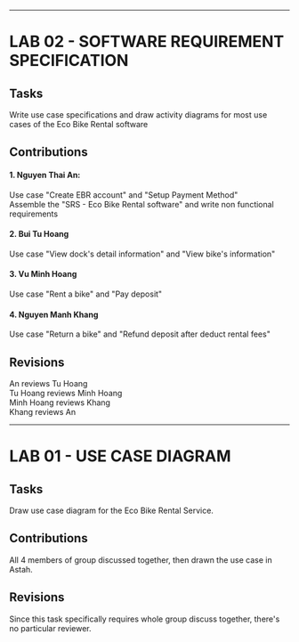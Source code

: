 
---

# LAB 02 - SOFTWARE REQUIREMENT SPECIFICATION
## Tasks
Write use case specifications and draw activity diagrams for most use cases of the Eco Bike Rental software

## Contributions
#### 1. Nguyen Thai An:
Use case "Create EBR account" and "Setup Payment Method"\
Assemble the "SRS - Eco Bike Rental software" and write non functional requirements

#### 2. Bui Tu Hoang
Use case "View dock's detail information" and "View bike's information"

#### 3. Vu Minh Hoang
Use case "Rent a bike" and "Pay deposit"

#### 4. Nguyen Manh Khang
Use case "Return a bike" and "Refund deposit after deduct rental fees"

## Revisions
An reviews Tu Hoang\
Tu Hoang reviews Minh Hoang\
Minh Hoang reviews Khang\
Khang reviews An

---

# LAB 01 - USE CASE DIAGRAM
## Tasks
Draw use case diagram for the Eco Bike Rental Service.

## Contributions
All 4 members of group discussed together, then drawn the use case in Astah.

## Revisions
Since this task specifically requires whole group discuss together, there's no particular reviewer.
